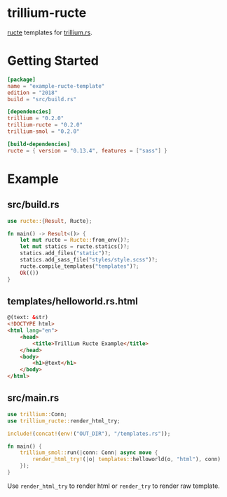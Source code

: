 trillium-ructe
==============

[ructe](https://crates.io/crates/ructe) templates for [trillium.rs](https://trillium.rs/).

# Getting Started

```toml
[package]
name = "example-ructe-template"
edition = "2018"
build = "src/build.rs"

[dependencies]
trillium = "0.2.0"
trillium-ructe = "0.2.0"
trillium-smol = "0.2.0"

[build-dependencies]
ructe = { version = "0.13.4", features = ["sass"] }
```

# Example

## src/build.rs

```rust
use ructe::{Result, Ructe};

fn main() -> Result<()> {
    let mut ructe = Ructe::from_env()?;
    let mut statics = ructe.statics()?;
    statics.add_files("static")?;
    statics.add_sass_file("styles/style.scss")?;
    ructe.compile_templates("templates")?;
    Ok(())
}
```

## templates/helloworld.rs.html

```html
@(text: &str)
<!DOCTYPE html>
<html lang="en">
    <head>
        <title>Trillium Ructe Example</title>
    </head>
    <body>
        <h1>@text</h1>
    </body>
</html>
```

## src/main.rs

```rust
use trillium::Conn;
use trillium_ructe::render_html_try;

include!(concat!(env!("OUT_DIR"), "/templates.rs"));

fn main() {
    trillium_smol::run(|conn: Conn| async move {
        render_html_try!(|o| templates::helloworld(o, "html"), conn)
    });
}
```

Use `render_html_try` to render html or `render_try` to render raw template.
